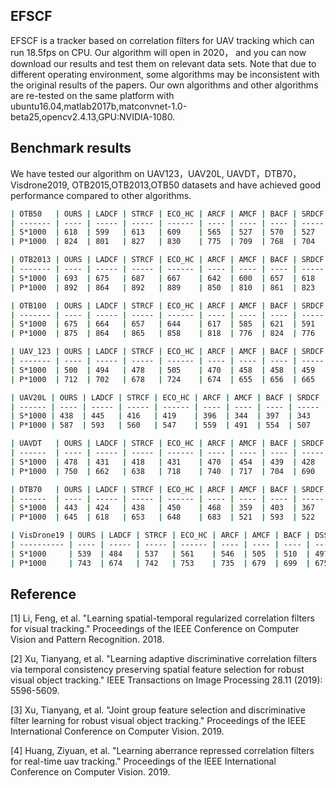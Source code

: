 ## EFSCF

EFSCF is a tracker based on correlation filters for UAV tracking which can run 18.5fps on CPU. Our algorithm will open in  2020， and you can now download our results and test them on relevant data sets. Note that due to different operating environment, some algorithms may be inconsistent with the original results of the papers. Our own algorithms and other algorithms are re-tested on the same platform with ubuntu16.04,matlab2017b,matconvnet-1.0-beta25,opencv2.4.13,GPU:NVIDIA-1080.

## Benchmark results

We have tested our algorithm on UAV123，UAV20L, UAVDT，DTB70，Visdrone2019, OTB2015,OTB2013,OTB50 datasets and have achieved good performance compared to other algorithms.

```bash
| OTB50   | OURS | LADCF | STRCF | ECO_HC | ARCF | AMCF | BACF | SRDCF | DSST | SAMF | KCF  |
| ------- | ---- | ----- | ----- | ------ | ---- | ---- | ---- | ----- | ---- | ---- | ---- |
| S*1000  | 618  | 599   | 613   | 609    | 565  | 527  | 570  | 527   | 459  | 472  | 403  |
| P*1000  | 824  | 801   | 827   | 830    | 775  | 709  | 768  | 704   | 620  | 656  | 611  |
```

```bash
| OTB2013 | OURS | LADCF | STRCF | ECO_HC | ARCF | AMCF | BACF | SRDCF | DSST | SAMF | KCF  |
| ------- | ---- | ----- | ----- | ------ | ---- | ---- | ---- | ----- | ---- | ---- | ---- |
| S*1000  | 693  | 675   | 687   | 667    | 642  | 600  | 657  | 618   | 558  | 580  | 514  |
| P*1000  | 892  | 864   | 892   | 889    | 850  | 810  | 861  | 823   | 748  | 785  | 740  |
```

```bash
| OTB100  | OURS | LADCF | STRCF | ECO_HC | ARCF | AMCF | BACF | SRDCF | DSST | SAMF | KCF  |
| ------- | ---- | ----- | ----- | ------ | ---- | ---- | ---- | ----- | ---- | ---- | ---- |
| S*1000  | 675  | 664   | 657   | 644    | 617  | 585  | 621  | 591   | 518  | 555  | 477  |
| P*1000  | 875  | 864   | 865   | 858    | 818  | 776  | 824  | 776   | 689  | 754  | 696  |
```

```bash
| UAV_123 | OURS | LADCF | STRCF | ECO_HC | ARCF | AMCF | BACF | SRDCF | DSST | SAMF | KCF  |
| ------- | ---- | ----- | ----- | ------ | ---- | ---- | ---- | ----- | ---- | ---- | ---- |
| S*1000  | 500  | 494   | 478   | 505    | 470  | 458  | 458  | 459   | 410  | 395  | 331  |
| P*1000  | 712  | 702   | 678   | 724    | 674  | 655  | 656  | 665   | 590  | 576  | 523  |
```

```bash
| UAV20L | OURS | LADCF | STRCF | ECO_HC | ARCF | AMCF | BACF | SRDCF | DSST | SAMF | KCF  |
| ------ | ---- | ----- | ----- | ------ | ---- | ---- | ---- | ----- | ---- | ---- | ---- |
| S*1000 | 438  | 445   | 416   | 419    | 396  | 344  | 397  | 343   | 270  | 317  | 196  |
| P*1000 | 587  | 593   | 560   | 547    | 559  | 491  | 554  | 507   | 459  | 457  | 311  |
```

```bash
| UAVDT   | OURS | LADCF | STRCF | ECO_HC | ARCF | AMCF | BACF | SRDCF | DSST | SAMF | KCF  |
| ------  | ---- | ----- | ----- | ------ | ---- | ---- | ---- | ----- | ---- | ---- | ---- |
| S*1000  | 478  | 431   | 418   | 431    | 470  | 454  | 439  | 428   | 405  | 336  | 293  |
| P*1000  | 750  | 662   | 638   | 718    | 740  | 717  | 704  | 690   | 702  | 591  | 575  |
```

```bash
| DTB70   | OURS | LADCF | STRCF | ECO_HC | ARCF | AMCF | BACF | SRDCF | DSST | SAMF | KCF  |
| ------  | ---- | ----- | ----- | ------ | ---- | ---- | ---- | ----- | ---- | ---- | ---- |
| S*1000  | 443  | 424   | 438   | 450    | 468  | 359  | 403  | 367   | 329  | 329  | 280  |
| P*1000  | 645  | 618   | 653   | 648    | 683  | 521  | 593  | 522   | 478  | 488  | 468  |
```

```bash
| VisDrone19 | OURS | LADCF | STRCF | ECO_HC | ARCF | AMCF | BACF | DSST | SAMF | KCF  | OURS |
| ---------- | ---- | ----- | ----- | ------ | ---- | ---- | ---- | ---- | ---- | ---- | ---- |
| S*1000     | 539  | 484   | 537   | 561    | 546  | 505  | 510  | 497  | 459  | 392  | 539  |
| P*1000     | 743  | 674   | 742   | 753    | 735  | 679  | 699  | 675  | 648  | 591  | 743  |
```

## Reference

[1] Li, Feng, et al. "Learning spatial-temporal regularized correlation filters for visual tracking." Proceedings of the IEEE Conference on Computer Vision and Pattern Recognition. 2018.

[2] Xu, Tianyang, et al. "Learning adaptive discriminative correlation filters via temporal consistency preserving spatial feature selection for robust visual object tracking." IEEE Transactions on Image Processing 28.11 (2019): 5596-5609.

[3] Xu, Tianyang, et al. "Joint group feature selection and discriminative filter learning for robust visual object tracking." Proceedings of the IEEE International Conference on Computer Vision. 2019.

[4] Huang, Ziyuan, et al. "Learning aberrance repressed correlation filters for real-time uav tracking." Proceedings of the IEEE International Conference on Computer Vision. 2019.

